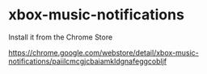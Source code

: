 xbox-music-notifications
========================

Install it from the Chrome Store

https://chrome.google.com/webstore/detail/xbox-music-notifications/paiilcmcgjcbaiamkldgnafeggcobljf

